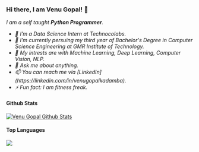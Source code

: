 ### Hi there, I am Venu Gopal! 👋
<i>
  I am a self taught <b>Python Programmer</b>. 
<ul>
  <li>🔭 I’m a Data Science Intern at Technocolabs.</li>
  <li>💼 I’m currently persuing my third year of Bachelor's Degree in Computer Science Engineering at GMR Institute of Technology.</li>
  <li>🤔 My intrests are with Machine Learning, Deep Learning, Computer Vision, NLP.</li>
  <li>💬 Ask me about anything.</li>
  <li>📫 You can reach me via [LinkedIn](https://linkedin.com/in/venugopalkadamba).</li>
  <li>⚡ Fun fact: I am fitness freak.</li>
</ul>
</i>

#### Github Stats
<a href="https://https://github.com/venugopalkadamba">
  <img align="center" alt="Venu Gopal Github Stats" src="https://github-readme-stats.vercel.app/api?username=venugopalkadamba&show_icons=true&theme=tokyonight">
</a>

#### Top Languages
<a href="https://https://github.com/venugopalkadamba">
  <img align="center" src="https://github-readme-stats.vercel.app/api/top-langs/?username=venugopalkadamba&theme=tokyonight&layout=compact">
</a>
